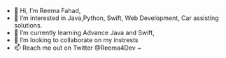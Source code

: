 - 👋 Hi, I’m Reema Fahad,
- 👀 I’m interested in Java,Python, Swift, Web Development, Car assisting solutions.
- 🌱 I’m currently learning Advance Java and Swift,
- 💞️ I’m looking to collaborate on my instrests
- 📫 Reach me out on Twitter @Reema4Dev ~


